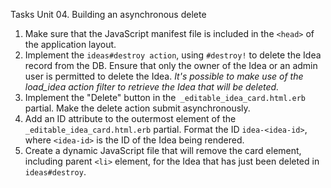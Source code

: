 Tasks Unit 04. Building an asynchronous delete

1. Make sure that the JavaScript manifest file is included in the `<head>` of the application layout.
2. Implement the `ideas#destroy action`, using `#destroy!` to delete the Idea record from the DB. Ensure that only the owner of the Idea or an admin user is permitted to delete the Idea. _It's possible to make use of the load_idea action filter to retrieve the Idea that will be deleted._
3. Implement the "Delete" button in the` _editable_idea_card.html.erb` partial. Make the delete action submit asynchronously.
4. Add an ID attribute to the outermost element of the `_editable_idea_card.html.erb` partial. Format the ID `idea-<idea-id>`, where `<idea-id>` is the ID of the Idea being rendered.
5. Create a dynamic JavaScript file that will remove the card element, including parent `<li>` element, for the Idea that has just been deleted in `ideas#destroy`.